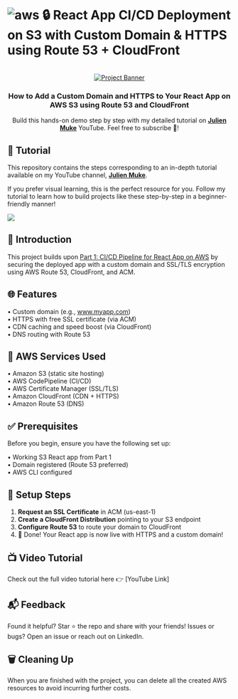 # ![aws](https://github.com/julien-muke/Search-Engine-Website-using-AWS/assets/110755734/01cd6124-8014-4baa-a5fe-bd227844d263) 🔒 React App CI/CD Deployment on S3 with Custom Domain & HTTPS using Route 53 + CloudFront

<div align="center">

  <br />
    <a href="https://youtu.be/o4fNDCAqyzM" target="_blank">
      <img src="https://github.com/user-attachments/assets/de29c2d5-ac96-4444-8dcb-b1c4596aa13d" alt="Project Banner">
    </a>
  <br />

<h3 align="center">How to Add a Custom Domain and HTTPS to Your React App on AWS S3 using Route 53 and CloudFront</h3>

   <div align="center">
     Build this hands-on demo step by step with my detailed tutorial on <a href="http://www.youtube.com/@julienmuke/videos" target="_blank"><b>Julien Muke</b></a> YouTube. Feel free to subscribe 🔔!
    </div>
</div>

## 🚨 Tutorial

This repository contains the steps corresponding to an in-depth tutorial available on my YouTube
channel, <a href="http://www.youtube.com/@julienmuke/videos" target="_blank"><b>Julien Muke</b></a>.

If you prefer visual learning, this is the perfect resource for you. Follow my tutorial to learn how to build projects
like these step-by-step in a beginner-friendly manner!

<a href="https://youtu.be/o4fNDCAqyzM" target="_blank"><img src="https://github.com/sujatagunale/EasyRead/assets/151519281/1736fca5-a031-4854-8c09-bc110e3bc16d" /></a>

## <a name="introduction">🤖 Introduction</a>

This project builds upon [Part 1: CI/CD Pipeline for React App on AWS](https://youtu.be/1k6s4shjpRc) by securing the deployed app with a custom domain and SSL/TLS encryption using AWS Route 53, CloudFront, and ACM.


## <a name="steps">🌐 Features</a>

• Custom domain (e.g., www.myapp.com)<br>
• HTTPS with free SSL certificate (via ACM)<br>
• CDN caching and speed boost (via CloudFront)<br>
• DNS routing with Route 53<br>

## <a name="steps">🧰 AWS Services Used</a>

• Amazon S3 (static site hosting)<br>
• AWS CodePipeline (CI/CD)<br>
• AWS Certificate Manager (SSL/TLS)<br>
• Amazon CloudFront (CDN + HTTPS)<br>
• Amazon Route 53 (DNS)<br>

## <a name="pre">✅ Prerequisites</a>

Before you begin, ensure you have the following set up:
 
• Working S3 React app from Part 1<br>
• Domain registered (Route 53 preferred)<br>
• AWS CLI configured<br>

## <a name="steps">🚀 Setup Steps</a>

1. **Request an SSL Certificate** in ACM (us-east-1)<br>
2. **Create a CloudFront Distribution** pointing to your S3 endpoint<br>
3. **Configure Route 53** to route your domain to CloudFront<br>
4.  🎉 Done! Your React app is now live with HTTPS and a custom domain!<br>  

## 📺 Video Tutorial
Check out the full video tutorial here 👉 [YouTube Link]

## 📬 Feedback
Found it helpful? Star ⭐ the repo and share with your friends!
Issues or bugs? Open an issue or reach out on LinkedIn.


## 🗑️ Cleaning Up

When you are finished with the project, you can delete all the created AWS resources to avoid incurring further costs.
